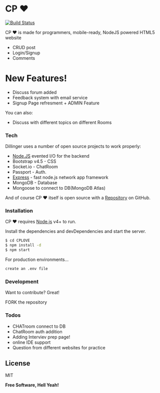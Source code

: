 # CP ❤️

[![Build Status](https://travis-ci.org/joemccann/dillinger.svg?branch=master)](https://murmuring-mesa-21077.herokuapp.com/)

CP ❤️ is made for programmers, mobile-ready, NodeJS powered HTML5  website

  - CRUD post
  - Login/Signup
  - Comments

# New Features!

  - Discuss forum added 
  - Feedback system with email service
  - Signup Page refresment + ADMIN Feature


You can also:
  - Discuss with different topics on different Rooms

### Tech

Dillinger uses a number of open source projects to work properly:

* [Node.JS]  evented I/O for the backend
* Bootstrap v4.5 - CSS
* Socket.io - ChatRoom
* Passport - Auth.
* [Express] - fast node.js network app framework 
* MongoDB -  Database
* Mongoose to connect to DB(MongoDB Atlas)

And of course CP ❤️ itself is open source with a [Repository] on GitHub.

### Installation

CP ❤️  requires [Node.js](https://nodejs.org/) v4+ to run.

Install the dependencies and devDependencies and start the server.

```sh
$ cd CPLOVE
$ npm install -d
$ npm start
```

For production environments...

```sh
create an .env file
```
### Development

Want to contribute? Great!

FORK the repository 

### Todos

 - CHATroom connect to DB
 - ChatRoom auth addition
 - Adding Interviev prep page!
 - online IDE support
 - Question from different websites for practice

License
----

MIT

**Free Software, Hell Yeah!**

[//]: # (These are reference links used in the body of this note and get stripped out when the markdown processor does its job. There is no need to format nicely because it shouldn't be seen. Thanks SO - http://stackoverflow.com/questions/4823468/store-comments-in-markdown-syntax)

   [node.js]: <http://nodejs.org>
   [express]: <http://expressjs.com>
   [Repository]:<https://github.com/fantasy-08/CPLOVE>

